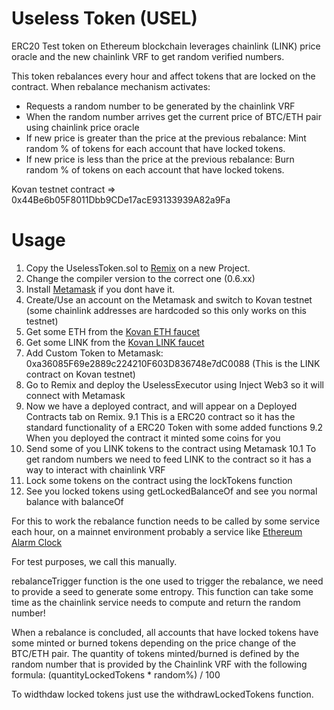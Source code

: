 
# Useless Token (USEL)

ERC20 Test token on Ethereum blockchain leverages chainlink (LINK) price oracle and the new chainlink VRF to get random verified numbers.

This token rebalances every hour and affect tokens that are locked on the contract.
When rebalance mechanism activates:
* Requests a random number to be generated by the chainlink VRF
* When the random number arrives get the current price of BTC/ETH pair using chainlink price oracle
* If new price is greater than the price at the previous rebalance: Mint random % of tokens for each account that have locked tokens. 
* If new price is less than the price at the previous rebalance: Burn random % of tokens on each account that have locked tokens.

Kovan testnet contract => 0x44Be6b05F8011Dbb9CDe17acE93133939A82a9Fa
# Usage

1. Copy the UselessToken.sol to [Remix](https://remix.ethereum.org/) on a new Project.
2. Change the compiler version to the correct one (0.6.xx)
3. Install [Metamask](https://metamask.io/) if you dont have it.
4. Create/Use an account on the Metamask and switch to Kovan testnet (some chainlink addresses are hardcoded so this only works on this testnet)
5. Get some ETH from the [Kovan ETH faucet](https://faucet.kovan.network/)
6. Get some LINK from the [Kovan LINK faucet](https://kovan.chain.link/)
7. Add Custom Token to Metamask: 0xa36085F69e2889c224210F603D836748e7dC0088 (This is the LINK contract on Kovan testnet)
8. Go to Remix and deploy the UselessExecutor using Inject Web3 so it will connect with Metamask
9. Now we have a deployed contract, and will appear on a Deployed Contracts tab on Remix.
9.1 This is a ERC20 contract so it has the standard functionality of a ERC20 Token with some added functions
9.2 When you deployed the contract it minted some coins for you
10. Send some of you LINK tokens to the contract using Metamask
10.1 To get random numbers we need to feed LINK to the contract so it has a way to interact with chainlink VRF
11. Lock some tokens on the contract using the lockTokens function
12. See you locked tokens using getLockedBalanceOf and see you normal balance with balanceOf

For this to work the rebalance function needs to be called by some service each hour, on a mainnet environment probably a service like [Ethereum Alarm Clock](https://www.ethereum-alarm-clock.com/)

For test purposes, we call this manually.

rebalanceTrigger function is the one used to trigger the rebalance, we need to provide a seed to generate some entropy. This function can take some time as the chainlink service needs to compute and return the random number!

When a rebalance is concluded, all accounts that have locked tokens have some minted or burned tokens depending on the price change of the BTC/ETH pair.
The quantity of tokens minted/burned is defined by the random number that is provided by the Chainlink VRF with the following formula: (quantityLockedTokens * random%) / 100

To widthdaw locked tokens just use the withdrawLockedTokens function.

